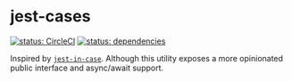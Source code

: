 # jest-cases

[![status: CircleCI](https://circleci.com/gh/mseeley/jest-cases.svg?style=svg)](https://circleci.com/gh/mseeley/jest-cases) [![status: dependencies](https://david-dm.org/mseeley/jest-cases.svg)](https://david-dm.org/mseeley/jest-cases.svg)

Inspired by [`jest-in-case`](https://github.com/atlassian/jest-in-case). Although this utility
exposes a more opinionated public interface and async/await support.
